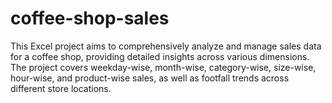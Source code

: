 # coffee-shop-sales
This Excel project aims to comprehensively analyze and manage sales data for a coffee shop, providing detailed insights across various dimensions. The project covers weekday-wise, month-wise, category-wise, size-wise, hour-wise, and product-wise sales, as well as footfall trends across different store locations.
